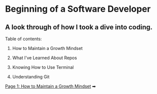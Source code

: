 # Beginning of a Software Developer
## A look through of how I took a dive into coding.

Table of contents:

1. How to Maintain a Growth Mindset

3. What I've Learned About Repos
                                                                              
5. Knowing How to Use Terminal

7. Understanding Git



[Page 1: How to Maintain a Growth Mindset](https://michaelcurry99.github.io/Growth.github.io/) ➡
